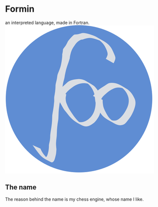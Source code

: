 # Formin
an interpreted language, made in Fortran.
![Formin logo](./Icons/Formin-logo.svg)

## The name
The reason behind the name is my chess engine, whose name I like.
